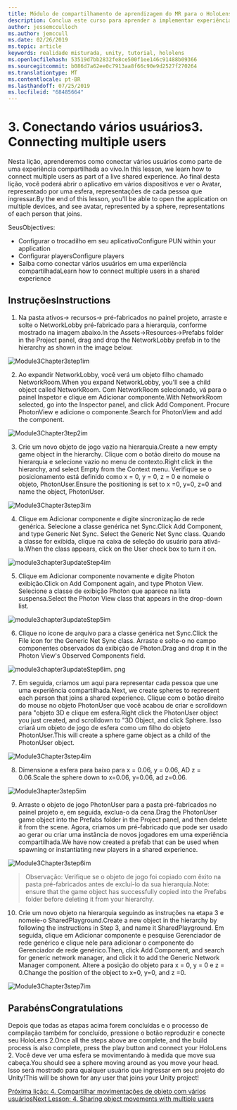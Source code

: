 ```yaml
---
title: Módulo de compartilhamento de aprendizagem do MR para o HoloLens 2
description: Conclua este curso para aprender a implementar experiências compartilhadas de vários usuários em um aplicativo do HoloLens 2.
author: jessemcculloch
ms.author: jemccull
ms.date: 02/26/2019
ms.topic: article
keywords: realidade misturada, unity, tutorial, hololens
ms.openlocfilehash: 53519d7bb2832fe8ce500f1ee146c91488b09366
ms.sourcegitcommit: b086d7a62ee0c7913aa8f66c90e9d2527f270264
ms.translationtype: MT
ms.contentlocale: pt-BR
ms.lasthandoff: 07/25/2019
ms.locfileid: "68485664"
---
```

# <a name="3-connecting-multiple-users"></a><span data-ttu-id="7e202-104">3. Conectando vários usuários</span><span class="sxs-lookup"><span data-stu-id="7e202-104">3. Connecting multiple users</span></span>

<span data-ttu-id="7e202-105">Nesta lição, aprenderemos como conectar vários usuários como parte de uma experiência compartilhada ao vivo.</span><span class="sxs-lookup"><span data-stu-id="7e202-105">In this lesson, we learn how to connect multiple users as part of a live shared experience.</span></span> <span data-ttu-id="7e202-106">Ao final desta lição, você poderá abrir o aplicativo em vários dispositivos e ver o Avatar, representado por uma esfera, representações de cada pessoa que ingressar.</span><span class="sxs-lookup"><span data-stu-id="7e202-106">By the end of this lesson, you'll be able to open the application on multiple devices, and see avatar, represented by a sphere, representations of each person that joins.</span></span> 

<span data-ttu-id="7e202-107">Seus</span><span class="sxs-lookup"><span data-stu-id="7e202-107">Objectives:</span></span>

- <span data-ttu-id="7e202-108">Configurar o trocadilho em seu aplicativo</span><span class="sxs-lookup"><span data-stu-id="7e202-108">Configure PUN within your application</span></span>
- <span data-ttu-id="7e202-109">Configurar players</span><span class="sxs-lookup"><span data-stu-id="7e202-109">Configure players</span></span>
- <span data-ttu-id="7e202-110">Saiba como conectar vários usuários em uma experiência compartilhada</span><span class="sxs-lookup"><span data-stu-id="7e202-110">Learn how to connect multiple users in a shared experience</span></span>

## <a name="instructions"></a><span data-ttu-id="7e202-111">Instruções</span><span class="sxs-lookup"><span data-stu-id="7e202-111">Instructions</span></span>

1. <span data-ttu-id="7e202-112">Na pasta ativos-> recursos-> pré-fabricados no painel projeto, arraste e solte o NetworkLobby pré-fabricado para a hierarquia, conforme mostrado na imagem abaixo.</span><span class="sxs-lookup"><span data-stu-id="7e202-112">In the Assets->Resources->Prefabs folder in the Project panel, drag and drop the NetworkLobby prefab in to the hierarchy as shown in the image below.</span></span>

![Module3Chapter3step1im](images/module3chapter3step1im.PNG)

2. <span data-ttu-id="7e202-114">Ao expandir NetworkLobby, você verá um objeto filho chamado NetworkRoom.</span><span class="sxs-lookup"><span data-stu-id="7e202-114">When you expand NetworkLobby, you'll see a child object called NetworkRoom.</span></span> <span data-ttu-id="7e202-115">Com NetworkRoom selecionado, vá para o painel Inspetor e clique em Adicionar componente.</span><span class="sxs-lookup"><span data-stu-id="7e202-115">With NetworkRoom selected, go into the Inspector panel, and click Add Component.</span></span> <span data-ttu-id="7e202-116">Procure PhotonView e adicione o componente.</span><span class="sxs-lookup"><span data-stu-id="7e202-116">Search for PhotonView and add the component.</span></span>

![Module3Chapter3tep2im](images/module3chapter3step2im.PNG)

3. <span data-ttu-id="7e202-118">Crie um novo objeto de jogo vazio na hierarquia.</span><span class="sxs-lookup"><span data-stu-id="7e202-118">Create a new empty game object in the hierarchy.</span></span> <span data-ttu-id="7e202-119">Clique com o botão direito do mouse na hierarquia e selecione vazio no menu de contexto.</span><span class="sxs-lookup"><span data-stu-id="7e202-119">Right click in the hierarchy, and select Empty from the Context menu.</span></span> <span data-ttu-id="7e202-120">Verifique se o posicionamento está definido como x = 0, y = 0, z = 0 e nomeie o objeto, PhotonUser.</span><span class="sxs-lookup"><span data-stu-id="7e202-120">Ensure the positioning is set to x =0, y=0, z=0 and name the object, PhotonUser.</span></span>

![Module3Chapter3step3im](images/module3chapter3step3im.PNG)

4. <span data-ttu-id="7e202-122">Clique em Adicionar componente e digite sincronização de rede genérica. Selecione a classe genérica net Sync.</span><span class="sxs-lookup"><span data-stu-id="7e202-122">Click Add Component, and type Generic Net Sync. Select the Generic Net Sync class.</span></span> <span data-ttu-id="7e202-123">Quando a classe for exibida, clique na caixa de seleção do usuário para ativá-la.</span><span class="sxs-lookup"><span data-stu-id="7e202-123">When the class appears, click on the User check box to turn it on.</span></span> 

![module3chapter3updateStep4im](images/module3chapter3updateStep4im.png)

5. <span data-ttu-id="7e202-125">Clique em Adicionar componente novamente e digite Photon exibição.</span><span class="sxs-lookup"><span data-stu-id="7e202-125">Click on Add Component again, and type Photon View.</span></span> <span data-ttu-id="7e202-126">Selecione a classe de exibição Photon que aparece na lista suspensa.</span><span class="sxs-lookup"><span data-stu-id="7e202-126">Select the Photon View class that appears in the drop-down list.</span></span>

![module3chapter3updateStep5im](images/module3chapter3updateStep5im.png)

6. <span data-ttu-id="7e202-128">Clique no ícone de arquivo para a classe genérica net Sync.</span><span class="sxs-lookup"><span data-stu-id="7e202-128">Click the File icon for the Generic Net Sync class.</span></span> <span data-ttu-id="7e202-129">Arraste e solte-o no campo componentes observados da exibição de Photon.</span><span class="sxs-lookup"><span data-stu-id="7e202-129">Drag and drop it in the Photon View's Observed Components field.</span></span> 

![module3chapter3updateStep6im. png](images/module3chapter3updateStep6im.png) 

7. <span data-ttu-id="7e202-131">Em seguida, criamos um aqui para representar cada pessoa que une uma experiência compartilhada.</span><span class="sxs-lookup"><span data-stu-id="7e202-131">Next, we create spheres to represent each person that joins a shared experience.</span></span> <span data-ttu-id="7e202-132">Clique com o botão direito do mouse no objeto PhotonUser que você acabou de criar e scrolldown para "objeto 3D e clique em esfera.</span><span class="sxs-lookup"><span data-stu-id="7e202-132">Right click the PhotonUser object you just created, and scrolldown to "3D Object, and click Sphere.</span></span> <span data-ttu-id="7e202-133">Isso criará um objeto de jogo de esfera como um filho do objeto PhotonUser.</span><span class="sxs-lookup"><span data-stu-id="7e202-133">This will create a sphere game object as a child of the PhotonUser object.</span></span>

![Module3Chapter3step4im](images/module3chapter3step4im.PNG)

8. <span data-ttu-id="7e202-135">Dimensione a esfera para baixo para x = 0.06, y = 0.06, AD z = 0.06.</span><span class="sxs-lookup"><span data-stu-id="7e202-135">Scale the sphere down to x=0.06, y=0.06, ad z=0.06.</span></span>

![Module3hapter3step5im](images/module3chapter3step5im.PNG)

9. <span data-ttu-id="7e202-137">Arraste o objeto de jogo PhotonUser para a pasta pré-fabricados no painel projeto e, em seguida, exclua-o da cena.</span><span class="sxs-lookup"><span data-stu-id="7e202-137">Drag the PhotonUser game object into the Prefabs folder in the Project panel, and then delete it from the scene.</span></span> <span data-ttu-id="7e202-138">Agora, criamos um pré-fabricado que pode ser usado ao gerar ou criar uma instância de novos jogadores em uma experiência compartilhada.</span><span class="sxs-lookup"><span data-stu-id="7e202-138">We have now created a prefab that can be used when spawning or instantiating new players in a shared experience.</span></span>

![Module3Chapter3step6im](images/module3chapter3step6im.PNG)

> <span data-ttu-id="7e202-140">Observação: Verifique se o objeto de jogo foi copiado com êxito na pasta pré-fabricados antes de excluí-lo da sua hierarquia.</span><span class="sxs-lookup"><span data-stu-id="7e202-140">Note: ensure that the game object has successfully copied into the Prefabs folder before deleting it from your hierarchy.</span></span>

10. <span data-ttu-id="7e202-141">Crie um novo objeto na hierarquia seguindo as instruções na etapa 3 e nomeie-o SharedPlayground.</span><span class="sxs-lookup"><span data-stu-id="7e202-141">Create a new object in the hierarchy by following the instructions in Step 3, and name it SharedPlayground.</span></span> <span data-ttu-id="7e202-142">Em seguida, clique em Adicionar componente e pesquise Gerenciador de rede genérico e clique nele para adicionar o componente do Gerenciador de rede genérico.</span><span class="sxs-lookup"><span data-stu-id="7e202-142">Then, click Add Component, and search for generic network manager, and click it to add the Generic Network Manager component.</span></span> <span data-ttu-id="7e202-143">Altere a posição do objeto para x = 0, y = 0 e z = 0.</span><span class="sxs-lookup"><span data-stu-id="7e202-143">Change the position of the object to x=0, y=0, and z =0.</span></span>

![Module3Chapter3step7im](images/module3chapter3step7im.PNG)


## <a name="congratulations"></a><span data-ttu-id="7e202-145">Parabéns</span><span class="sxs-lookup"><span data-stu-id="7e202-145">Congratulations</span></span>

<span data-ttu-id="7e202-146">Depois que todas as etapas acima forem concluídas e o processo de compilação também for concluído, pressione o botão reproduzir e conecte seu HoloLens 2.</span><span class="sxs-lookup"><span data-stu-id="7e202-146">Once all the steps above are complete, and the build process is also complete, press the play button and connect your HoloLens 2.</span></span> <span data-ttu-id="7e202-147">Você deve ver uma esfera se movimentando à medida que move sua cabeça.</span><span class="sxs-lookup"><span data-stu-id="7e202-147">You should see a sphere moving around as you move your head.</span></span> <span data-ttu-id="7e202-148">Isso será mostrado para qualquer usuário que ingressar em seu projeto do Unity!</span><span class="sxs-lookup"><span data-stu-id="7e202-148">This will be shown for any user that joins your Unity project!</span></span>

<span data-ttu-id="7e202-149">[Próxima lição: 4. Compartilhar movimentações de objeto com vários usuários](mrlearning-sharing(photon)-ch4.md)</span><span class="sxs-lookup"><span data-stu-id="7e202-149">[Next Lesson: 4. Sharing object movements with multiple users](mrlearning-sharing(photon)-ch4.md)</span></span>

